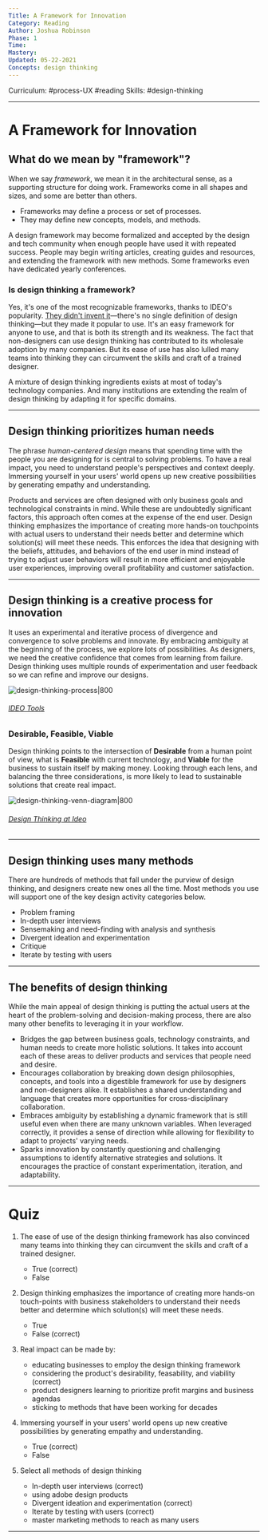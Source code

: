 ```yaml
---
Title: A Framework for Innovation
Category: Reading
Author: Joshua Robinson
Phase: 1
Time: 
Mastery: 
Updated: 05-22-2021
Concepts: design thinking
---
```

Curriculum: #process-UX #reading
Skills: #design-thinking 

---
# A Framework for Innovation
## What do we mean by "framework"?
When we say _framework_, we mean it in the architectural sense, as a supporting structure for doing work. Frameworks come in all shapes and sizes, and some are better than others.
-   Frameworks may define a process or set of processes.
-   They may define new concepts, models, and methods.

A design framework may become formalized and accepted by the design and tech community when enough people have used it with repeated success. People may begin writing articles, creating guides and resources, and extending the framework with new methods. Some frameworks even have dedicated yearly conferences.

### Is design thinking a framework?
Yes, it's one of the most recognizable frameworks, thanks to IDEO's popularity. [They didn't invent it](https://designthinking.ideo.com/history)—there's no single definition of design thinking—but they made it popular to use. It's an easy framework for anyone to use, and that is both its strength and its weakness. The fact that non-designers can use design thinking has contributed to its wholesale adoption by many companies. But its ease of use has also lulled many teams into thinking they can circumvent the skills and craft of a trained designer.

A mixture of design thinking ingredients exists at most of today's technology companies. And many institutions are extending the realm of design thinking by adapting it for specific domains.

---
## Design thinking prioritizes human needs
The phrase _human-centered design_ means that spending time with the people you are designing for is central to solving problems. To have a real impact, you need to understand people's perspectives and context deeply. Immersing yourself in your users' world opens up new creative possibilities by generating empathy and understanding.

Products and services are often designed with only business goals and technological constraints in mind. While these are undoubtedly significant factors, this approach often comes at the expense of the end user. Design thinking emphasizes the importance of creating more hands-on touchpoints with actual users to understand their needs better and determine which solution(s) will meet these needs. This enforces the idea that designing with the beliefs, attitudes, and behaviors of the end user in mind instead of trying to adjust user behaviors will result in more efficient and enjoyable user experiences, improving overall profitability and customer satisfaction.

---
## Design thinking is a creative process for innovation
It uses an experimental and iterative process of divergence and convergence to solve problems and innovate. By embracing ambiguity at the beginning of the process, we explore lots of possibilities. As designers, we need the creative confidence that comes from learning from failure. Design thinking uses multiple rounds of experimentation and user feedback so we can refine and improve our designs.

![design-thinking-process|800](https://prodesigncurriculum.s3.us-east-2.amazonaws.com/design-thinking-process.png)
###### [IDEO Tools](https://www.ideo.org/tools)

### Desirable, Feasible, Viable
Design thinking points to the intersection of **Desirable** from a human point of view, what is **Feasible** with current technology, and **Viable** for the business to sustain itself by making money. Looking through each lens, and balancing the three considerations, is more likely to lead to sustainable solutions that create real impact.

![design-thinking-venn-diagram|800](https://prodesigncurriculum.s3.us-east-2.amazonaws.com/design-thinking-venn-diagram.png)
###### [Design Thinking at Ideo](https://innovationsedge.wordpress.com/2011/10/20/design-thinking-at-ideo/)

---
## Design thinking uses many methods
There are hundreds of methods that fall under the purview of design thinking, and designers create new ones all the time. Most methods you use will support one of the key design activity categories below. 
- Problem framing
- In-depth user interviews
- Sensemaking and need-finding with analysis and synthesis
- Divergent ideation and experimentation
- Critique 
- Iterate by testing with users

---
## The benefits of design thinking
While the main appeal of design thinking is putting the actual users at the heart of the problem-solving and decision-making process, there are also many other benefits to leveraging it in your workflow.
- Bridges the gap between business goals, technology constraints, and human needs to create more holistic solutions. It takes into account each of these areas to deliver products and services that people need and desire.
- Encourages collaboration by breaking down design philosophies, concepts, and tools into a digestible framework for use by designers and non-designers alike. It establishes a shared understanding and language that creates more opportunities for cross-disciplinary collaboration.
- Embraces ambiguity by establishing a dynamic framework that is still useful even when there are many unknown variables. When leveraged correctly, it provides a sense of direction while allowing for flexibility to adapt to projects' varying needs.
- Sparks innovation by constantly questioning and challenging assumptions to identify alternative strategies and solutions. It encourages the practice of constant experimentation, iteration, and adaptability.

---

# Quiz
1. The ease of use of the design thinking framework has also convinced many teams into thinking they can circumvent the skills and craft of a trained designer.
	- True (correct)
	- False

2. Design thinking emphasizes the importance of creating more hands-on touch-points with business stakeholders to understand their needs better and determine which solution(s) will meet these needs.
	- True
	- False (correct)

3. Real impact can be made by:
	- educating businesses to employ the design thinking framework
	- considering the product's desirability, feasability, and viability (correct)
	- product designers learning to prioritize profit margins and business agendas
	- sticking to methods that have been working for decades

4. Immersing yourself in your users' world opens up new creative possibilities by generating empathy and understanding.
	- True (correct)
	- False

5. Select all methods of design thinking
	- In-depth user interviews (correct)
	- using adobe design products
	- Divergent ideation and experimentation (correct)
	- Iterate by testing with users (correct)
	- master marketing methods to reach as many users

___

